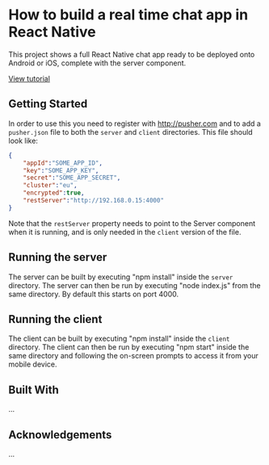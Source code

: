 How to build a real time chat app in React Native
=================================================

This project shows a full React Native chat app ready to be deployed onto Android or iOS, complete with the server component.

[View tutorial](https://github.com/sazzer/react-native-chat)

## Getting Started

In order to use this you need to register with http://pusher.com and to add a `pusher.json` file to both the `server` and `client` directories. This file should look like:

```json
{
    "appId":"SOME_APP_ID",
    "key":"SOME_APP_KEY",
    "secret":"SOME_APP_SECRET",
    "cluster":"eu",
    "encrypted":true,
    "restServer":"http://192.168.0.15:4000"
}
```

Note that the `restServer` property needs to point to the Server component when it is running, and is only needed in the `client` version of the file.

Running the server
------------------
The server can be built by executing "npm install" inside the `server` directory. 
The server can then be run by executing "node index.js" from the same directory. By default this starts on port 4000.

Running the client
------------------
The client can be built by executing "npm install" inside the `client` directory.
The client can then be run by executing "npm start" inside the same directory and following the on-screen prompts to access it from your mobile device.

## Built With

...

## Acknowledgements

...
